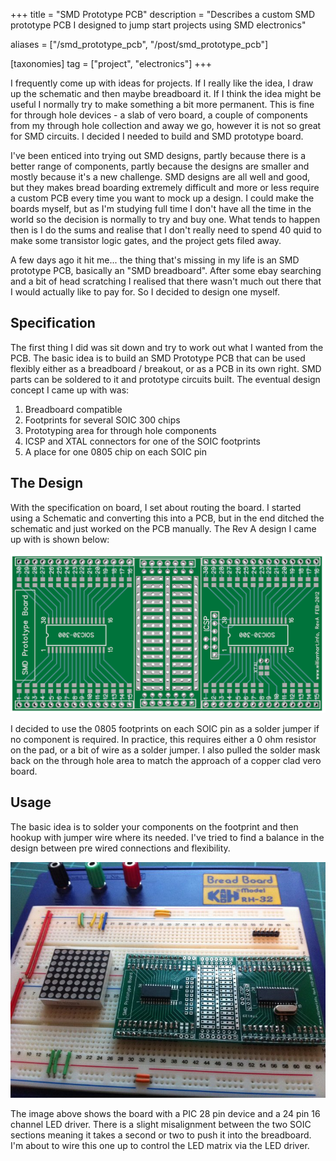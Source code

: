 +++
title = "SMD Prototype PCB"
description = "Describes a custom SMD prototype PCB I designed to jump start projects using SMD electronics"

aliases = ["/smd_prototype_pcb", "/post/smd_prototype_pcb"]

[taxonomies]
tag = ["project", "electronics"]
+++

I frequently come up with ideas for projects. If I really like the idea, I draw
up the schematic and then maybe breadboard it. If I think the idea might be
useful I normally try to make something a bit more permanent. This is fine for
through hole devices - a slab of vero board, a couple of components from my
through hole collection and away we go, however it is not so great for SMD
circuits. I decided I needed to build and SMD prototype board.

I've been enticed into trying out SMD designs, partly because there is a better
range of components, partly because the designs are smaller and mostly because
it's a new challenge. SMD designs are all well and good, but they makes bread
boarding extremely difficult and more or less require a custom PCB every time
you want to mock up a design. I could make the boards myself, but as I'm
studying full time I don't have all the time in the world so the decision is
normally to try and buy one. What tends to happen then is I do the sums and
realise that I don't really need to spend 40 quid to make some transistor logic
gates, and the project gets filed away.

A few days ago it hit me... the thing that's missing in my life is an SMD
prototype PCB, basically an "SMD breadboard". After some ebay searching and a
bit of head scratching I realised that there wasn't much out there that I would
actually like to pay for. So I decided to design one myself.

## Specification

The first thing I did was sit down and try to work out what I wanted from the PCB. The basic idea is to build an SMD Prototype PCB that can be used flexibly either as a breadboard / breakout, or as a PCB in its own right. SMD parts can be soldered to it and prototype circuits built. The eventual design concept I came up with was:

1. Breadboard compatible
2. Footprints for several SOIC 300 chips
3. Prototyping area for through hole components
4. ICSP and XTAL connectors for one of the SOIC footprints
5. A place for one 0805 chip on each SOIC pin

## The Design

With the specification on board, I set about routing the board. I started using
a Schematic and converting this into a PCB, but in the end ditched the schematic
and just worked on the PCB manually. The Rev A design I came up with is shown
below:

![SMD Prototype Board](smd_proto_board_1.png)

I decided to use the 0805 footprints on each SOIC pin as a solder jumper if no
component is required. In practice, this requires either a 0 ohm resistor on the
pad, or a bit of wire as a solder jumper. I also pulled the solder mask back on
the through hole area to match the approach of a copper clad vero board.

## Usage

The basic idea is to solder your components on the footprint and then hookup
with jumper wire where its needed. I've tried to find a balance in the design
between pre wired connections and flexibility.

![SMD Prototype Board](soic_dev_breadboard.jpg)

The image above shows the board with a PIC 28 pin device and a 24 pin 16 channel
LED driver. There is a slight misalignment between the two SOIC sections meaning
it takes a second or two to push it into the breadboard. I'm about to wire this
one up to control the LED matrix via the LED driver.
